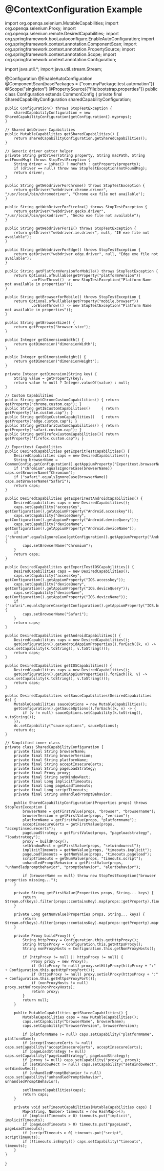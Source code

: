 @ContextConfiguration Example
=========================================

import org.openqa.selenium.MutableCapabilities;
import org.openqa.selenium.Proxy;
import org.openqa.selenium.remote.DesiredCapabilities;
import org.springframework.boot.autoconfigure.EnableAutoConfiguration;
import org.springframework.context.annotation.ComponentScan;
import org.springframework.context.annotation.PropertySource;
import org.springframework.context.annotation.Scope;
import org.springframework.context.annotation.Configuration;

import java.util.*;
import java.util.stream.Stream;

@Configuration
@EnableAutoConfiguration
@ComponentScan(basePackages = {"com.myPackage.test.automation"})
@Scope("singleton")
@PropertySource({"file:bootstrap.properties"})
public class Configuration extends CommonConfig {
    private final SharedCapabilityConfiguration sharedCapabilityConfiguration;

    public Configuration() throws StopTestException {
        sharedCapabilityConfiguration = new SharedCapabilityConfiguration(getConfiguration().myprops);
    }

    // Shared WebDriver Capabilities
    public MutableCapabilities getSharedCapabilities() {
        return sharedCapabilityConfiguration.getSharedCapabilities();
    }

    // Generic driver getter helper
    private String getDriver(String property, String macPath, String notFoundMsg) throws StopTestException {
        String driver = isMac() ? macPath : getProperty(property);
        if (driver == null) throw new StopTestException(notFoundMsg);
        return driver;
    }

    public String getWebdriverForChrome() throws StopTestException {
        return getDriver("webdriver.chrome.driver", "/usr/local/bin/chromedriver", "Chrome exe file not available");
    }

    public String getWebDriverForFirefox() throws StopTestException {
        return getDriver("webdriver.gecko.driver", "/usr/local/bin/geckodriver", "Gecko exe file not available");
    }

    public String getWebdriverForIE() throws StopTestException {
        return getDriver("webdriver.ie.driver", null, "IE exe file not available");
    }

    public String getWebdriverForEdge() throws StopTestException {
        return getDriver("webdriver.edge.driver", null, "Edge exe file not available");
    }

    public String getPlatformVersionforMobile() throws StopTestException {
        return Optional.ofNullable(getProperty("platformVersion"))
                .orElseThrow(() -> new StopTestException("Platform Name not available in properties"));
    }

    public String getBrowserforMobile() throws StopTestException {
        return Optional.ofNullable(getProperty("mobile.browser"))
                .orElseThrow(() -> new StopTestException("Platform Name not available in properties"));
    }

    public String getBrowserSize() {
        return getProperty("browser.size");
    }

    public Integer getDimensionWidth() {
        return getDimension("dimensionWidth");
    }

    public Integer getDimensionHeight() {
        return getDimension("dimensionHeight");
    }

    private Integer getDimension(String key) {
        String value = getProperty(key);
        return value != null ? Integer.valueOf(value) : null;
    }

    // Custom Capabilities
    public String getChromeCustomCapabilities() { return getProperty("chrome.custom.cap"); }
    public String getIECustomCapabilities()     { return getProperty("ie.custom.cap"); }
    public String getEdgeCustomCapabilities()   { return getProperty("edge.custom.cap"); }
    public String getSafariCustomCapabilities() { return getProperty("safari.custom.cap"); }
    public String getFirefoxCustomCapabilities(){ return getProperty("firefox.custom.cap"); }

    // Experitest Capabilities
    public DesiredCapabilities getExperitTestCapabilities() {
        DesiredCapabilities caps = new DesiredCapabilities();
        String browserName = CommonConfig.getConfiguration().getAppiumProperty("Experitest.browserName");
        if ("chromium".equalsIgnoreCase(browserName)) caps.setBrowserName("Chromium");
        if ("safari".equalsIgnoreCase(browserName)) caps.setBrowserName("Safari");
        return caps;
    }

    public DesiredCapabilities getExperiTestAndroidCapabilities() {
        DesiredCapabilities caps = new DesiredCapabilities();
        caps.setCapability("accessKey", getConfiguration().getAppiumProperty("Android.accesskey"));
        caps.setCapability("deviceQuery", getConfiguration().getAppiumProperty("Android.deviceQuery"));
        caps.setCapability("deviceName", getConfiguration().getAppiumProperty("Android.deviceName"));
        if ("chromium".equalsIgnoreCase(getConfiguration().getAppiumProperty("Android.browserName"))) {
            caps.setBrowserName("Chromium");
        }
        return caps;
    }

    public DesiredCapabilities getExperiTestIOSCapabilities() {
        DesiredCapabilities caps = new DesiredCapabilities();
        caps.setCapability("accessKey", getConfiguration().getAppiumProperty("IOS.accesskey"));
        caps.setCapability("deviceQuery", getConfiguration().getAppiumProperty("IOS.deviceQuery"));
        caps.setCapability("deviceName", getConfiguration().getAppiumProperty("IOS.deviceName"));
        if ("safari".equalsIgnoreCase(getConfiguration().getAppiumProperty("IOS.browserName"))) {
            caps.setBrowserName("Safari");
        }
        return caps;
    }

    public DesiredCapabilities getAndroidCapabilities() {
        DesiredCapabilities caps = new DesiredCapabilities();
        getConfiguration().getAndroidAppiumProperties().forEach((k, v) -> caps.setCapability(k.toString(), v.toString()));
        return caps;
    }

    public DesiredCapabilities getIOSCapabilities() {
        DesiredCapabilities caps = new DesiredCapabilities();
        getConfiguration().getIOSAppiumProperties().forEach((k, v) -> caps.setCapability(k.toString(), v.toString()));
        return caps;
    }

    public DesiredCapabilities setSauceCapabilities(DesiredCapabilities dc) {
        MutableCapabilities sauceOptions = new MutableCapabilities();
        getConfiguration().getSauceOptions().forEach((k, v) -> {
            if (v != null) sauceOptions.setCapability(k.toString(), v.toString());
        });
        dc.setCapability("sauce:options", sauceOptions);
        return dc;
    }

    // Simplified inner class
    private class SharedCapabilityConfiguration {
        private final String browserName;
        private final String browserVersion;
        private final String platformName;
        private final String acceptInsecureCerts;
        private final String pageLoadStrategy;
        private final Proxy proxy;
        private final String setWindowRect;
        private final Long implicitTimeouts;
        private final Long pageLoadTimeouts;
        private final Long scriptTimeouts;
        private final String unhandledPromptBehavior;

        public SharedCapabilityConfiguration(Properties props) throws StopTestException {
            browserName = getFirstValue(props, "browser", "browsername");
            browserVersion = getFirstValue(props, "version");
            platformName = getFirstValue(props, "platformname");
            acceptInsecureCerts = getFirstValue(props, "acceptinsecurecerts");
            pageLoadStrategy = getFirstValue(props, "pageloadstrategy", "loadstrategy");
            proxy = buildProxy();
            setWindowRect = getFirstValue(props, "setwindowrect");
            implicitTimeouts = getNumValue(props, "timeouts.implicit");
            pageLoadTimeouts = getNumValue(props, "timeouts.pageload");
            scriptTimeouts = getNumValue(props, "timeouts.script");
            unhandledPromptBehavior = getFirstValue(props, "unhandledpromptbehavior", "promptbehavior", "alertbehavior");

            if (browserName == null) throw new StopTestException("browser properties missing...");
        }

        private String getFirstValue(Properties props, String... keys) {
            return Stream.of(keys).filter(props::containsKey).map(props::getProperty).findFirst().orElse(null);
        }

        private Long getNumValue(Properties props, String... keys) {
            return Stream.of(keys).filter(props::containsKey).map(props::getProperty).map(Long::parseLong).findFirst().orElse(0L);
        }

        private Proxy buildProxy() {
            String httpProxy = Configuration.this.getHttpProxy();
            String httpsProxy = Configuration.this.getHttpsProxy();
            String nonProxyHosts = Configuration.this.getNonProxyHosts();

            if (httpProxy != null || httpsProxy != null) {
                Proxy proxy = new Proxy();
                if (httpProxy != null) proxy.setHttpProxy(httpProxy + ":" + Configuration.this.getHttpProxyPort());
                if (httpsProxy != null) proxy.setSslProxy(httpsProxy + ":" + Configuration.this.getHttpsProxyPort());
                if (nonProxyHosts != null) proxy.setNoProxy(nonProxyHosts);
                return proxy;
            }
            return null;
        }

        public MutableCapabilities getSharedCapabilities() {
            MutableCapabilities caps = new MutableCapabilities();
            caps.setCapability("browserName", browserName);
            caps.setCapability("browserVersion", browserVersion);

            if (platformName != null) caps.setCapability("platformName", platformName);
            if (acceptInsecureCerts != null) caps.setCapability("acceptInsecureCerts", acceptInsecureCerts);
            if (pageLoadStrategy != null) caps.setCapability("pageLoadStrategy", pageLoadStrategy);
            if (proxy != null) caps.setCapability("proxy", proxy);
            if (setWindowRect != null) caps.setCapability("setWindowRect", setWindowRect);
            if (unhandledPromptBehavior != null) caps.setCapability("unhandledPromptBehavior", unhandledPromptBehavior);

            setTimeoutCapabilities(caps);
            return caps;
        }

        private void setTimeoutCapabilities(MutableCapabilities caps) {
            Map<String, Number> timeouts = new HashMap<>();
            if (implicitTimeouts > 0) timeouts.put("implicit", implicitTimeouts);
            if (pageLoadTimeouts > 0) timeouts.put("pageLoad", pageLoadTimeouts);
            if (scriptTimeouts > 0) timeouts.put("script", scriptTimeouts);
            if (!timeouts.isEmpty()) caps.setCapability("timeouts", timeouts);
        }
    }
}
